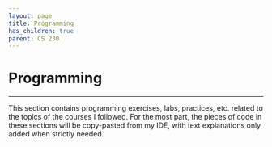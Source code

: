 ```yaml
---
layout: page
title: Programming
has_children: true
parent: CS 230
---
```



# Programming
---

This section contains programming exercises, labs, practices, etc. related to the topics of the
courses I followed. For the most part, the pieces of code in these sections will be copy-pasted
from my IDE, with text explanations only added when strictly needed.